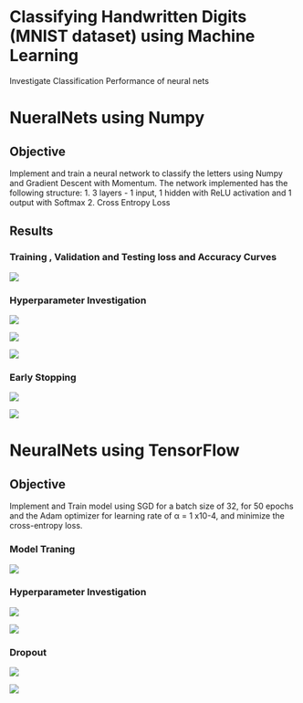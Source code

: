 # Classifying Handwritten Digits (MNIST dataset) using Machine Learning
Investigate Classification Performance of neural nets
# NueralNets using Numpy
## Objective
Implement and train a neural network to classify the letters using Numpy and Gradient Descent with Momentum. The network implemented
has the following structure:
    1. 3 layers - 1 input, 1 hidden with ReLU activation and 1 output with Softmax
    2. Cross Entropy Loss
## Results
### Training , Validation and Testing loss and Accuracy Curves

![](images/NNNumpy/AccuracyCurves.PNG)

### Hyperparameter Investigation

![](images/NNNumpy/HyperParameter1.PNG)

![](images/NNNumpy/HyperParameter2.PNG)

![](images/NNNumpy/HyperParameter3.PNG)

### Early Stopping

![](images/NNNumpy/EarlyStopping1.PNG)

![](images/NNNumpy/EarlyStopping2.PNG)


# NeuralNets using TensorFlow
## Objective
Implement and Train model using SGD for a batch size of 32, for 50 epochs and the Adam optimizer for learning rate of α = 1 x10-4, and minimize the cross-entropy loss.

### Model Traning

![](images/NNTf/Accuracy_tf.PNG)

### Hyperparameter Investigation

![](images/NNTf/Hyperparameter_tf.PNG)

![](images/NNTf/Hyperparameter_tf1.PNG)

### Dropout

![](images/NNTf/Dropout1_tf.PNG)

![](images/NNTf/Dropout2_tf.PNG)









